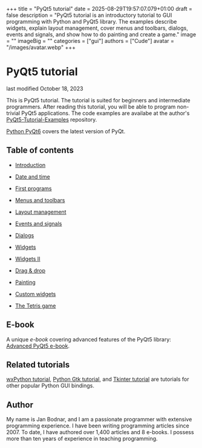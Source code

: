 +++
title = "PyQt5 tutorial"
date = 2025-08-29T19:57:07.079+01:00
draft = false
description = "PyQt5 tutorial is an introductory tutorial to GUI programming with Python and PyQt5 library. The examples describe widgets, explain layout management, cover menus and toolbars, dialogs, events and signals, and show how to do painting and create a game."
image = ""
imageBig = ""
categories = ["gui"]
authors = ["Cude"]
avatar = "/images/avatar.webp"
+++

# PyQt5 tutorial

last modified October 18, 2023

This is PyQt5 tutorial. The tutorial is suited for beginners and intermediate programmers. 
After reading this tutorial, you will be able to program non-trivial PyQt5 applications. 
The code examples are availabe at the author's 
[PyQt5-Tutorial-Examples](https://github.com/janbodnar/PyQt5-Tutorial-Examples) repository.

[Python PyQt6](/pyqt6/) covers the latest version of PyQt.

## Table of contents

  - [Introduction](introduction/)

  - [Date and time](datetime/)

  - [First programs](firstprograms/)

  - [Menus and toolbars](menustoolbars/)

  - [Layout management](layout/)

  - [Events and signals](eventssignals/)

  - [Dialogs](dialogs/)

  - [Widgets](widgets/)

  - [Widgets II](widgets2/)

  - [Drag &amp; drop](dragdrop/)

  - [Painting](painting/)

  - [Custom widgets](customwidgets/)

  - [The Tetris game](tetris/)

## E-book

A unique *e-book* covering advanced 
features of the PyQt5 library: [Advanced PyQt5 e-book](/ebooks/advancedpyqt5/).

## Related tutorials

[wxPython tutorial](/wxpython/), [Python Gtk tutorial](/python/gtk/), 
and [Tkinter tutorial](/tkinter/) are tutorials for other popular Python GUI bindings. 

## Author

My name is Jan Bodnar, and I am a passionate programmer with extensive
programming experience. I have been writing programming articles since 2007.
To date, I have authored over 1,400 articles and 8 e-books. I possess more
than ten years of experience in teaching programming.